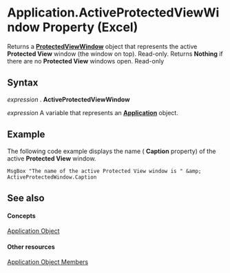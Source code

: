 
# Application.ActiveProtectedViewWindow Property (Excel)

Returns a  **[ProtectedViewWindow](6a32240c-c90b-c51a-6f8e-c3ff496b9855.md)** object that represents the active **Protected View** window (the window on top). Read-only. Returns **Nothing** if there are no **Protected View** windows open. Read-only


## Syntax

 _expression_ . **ActiveProtectedViewWindow**

 _expression_ A variable that represents an **[Application](19b73597-5cf9-4f56-8227-b5211f657f6f.md)** object.


## Example

The following code example displays the name ( **Caption** property) of the active **Protected View** window.


```
MsgBox "The name of the active Protected View window is " &amp; ActiveProtectedWindow.Caption
```


## See also


#### Concepts


[Application Object](19b73597-5cf9-4f56-8227-b5211f657f6f.md)
#### Other resources


[Application Object Members](4cb9ca42-8d07-cc9c-2d80-4eb9a5921e1e.md)
